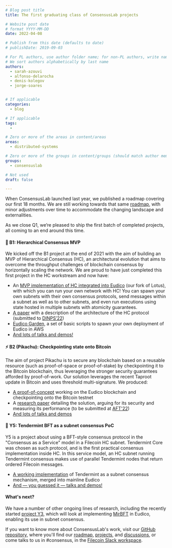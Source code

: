 ```yaml
---
# Blog post title
title: The first graduating class of ConsensusLab projects

# Website post date
# format YYYY-MM-DD
date: 2022-04-08

# Publish from this date (defaults to date)
# publishDate: 2019-09-03

# For PL authors, use author folder name; for non-PL authors, write name as in paper within ""
# We sort authors alphabetically by last name
authors:
  - sarah-azouvi
  - alfonso-delarocha
  - denis-kolegov
  - jorge-soares  


# If applicable
categories:
  - blog

# If applicable
tags:
  -

# Zero or more of the areas in content/areas
areas:
  - distributed-systems

# Zero or more of the groups in content/groups (should match author membership)
groups:
  - consensuslab

# Not used
draft: false

---
```


When ConsensusLab launched last year, we published a roadmap covering our first 18 months. We are still working towards that same [roadmap](https://app.zenhub.com/workspaces/consensuslab-60f84a7fa2395a0011e4134c/roadmap?invite=true), with minor adjustments over time to accommodate the changing landscape and externalities.

As we close Q1, we’re pleased to ship the first batch of completed projects, all coming to an end around this time.

#### 🎄 B1: Hierarchical Consensus MVP

We kicked off the B1 project at the end of 2021 with the aim of building an MVP of Hierarchical Consensus (HC), an architectural evolution that aims to overcome the throughput challenges of blockchain consensus by horizontally scaling the network. We are proud to have just completed this first project in the HC workstream and now have:

* An [MVP implementation of HC integrated into Eudico](https://github.com/filecoin-project/eudico/) (our fork of Lotus), with which you can run your own network with HC! You can spawn your own subnets with their own consensus protocols, send messages within a subnet as well as to other subnets, and even run executions using state hosted in multiple subnets with atomicity guarantees.
* [A paper](https://research.protocol.ai/publications/hierarchical-consensus-a-horizontal-scaling-framework-for-blockchains/) with a description of the architecture of the HC protocol (submitted to [DINPS’22](https://research.protocol.ai/sites/dinps/))
* [Eudico Garden](https://github.com/filecoin-project/eudico/tree/eudico/eudicogarden), a set of basic scripts to spawn your own deployment of Eudico in AWS
* [And lots of talks and demos!](https://github.com/protocol/ConsensusLab/issues/4)

#### ⚡ B2 (Pikachu): Checkpointing state onto Bitcoin

The aim of project Pikachu is to secure any blockchain based on a reusable resource (such as proof-of-space or proof-of-stake) by checkpointing it to the Bitcoin blockchain, thus leveraging the stronger security guarantees afforded by proof-of-work. Our solution leverages the recent Taproot update in Bitcoin and uses threshold multi-signature. We produced:

* [A proof-of-concept](https://github.com/filecoin-project/eudico/tree/B2-with-failure) working on the Eudico blockchain and checkpointing onto the Bitcoin testnet
* A [research paper](https://www.overleaf.com/read/vxqhmvfzgqkb) detailing the solution, arguing for its security and measuring its performance (to be submitted at [AFT'22](https://aft.acm.org/aft22/index.html))
* [And lots of talks and demos](https://github.com/protocol/ConsensusLab/issues/5)

#### 🌿 Y5: Tendermint BFT as a subnet consensus PoC

Y5 is a project about using a BFT-style consensus protocol in the "Consensus as a Service" model in a Filecoin HC subnet. Tendermint Core was chosen as such protocol, and is the first practical consensus implementation inside HC.  In this service model, an HC subnet running Tendermint consensus makes use of parallel Tendermint nodes that return ordered Filecoin messages.

* [A working implementation](https://github.com/filecoin-project/eudico/tree/eudico/chain/consensus/tendermint) of Tendermint as a subnet consensus mechanism, merged into mainline Eudico
* [And — you guessed it — talks and demos!](https://github.com/protocol/ConsensusLab/issues/14)

#### What's next?

We have a number of other ongoing lines of research, including the recently started [project Y3](https://github.com/protocol/consensuslab/issues/9), which will look at implementing [MirBFT](https://github.com/hyperledger-labs/mirbft) in Eudico, enabling its use in subnet consensus.

If you want to know more about ConsensusLab's work, visit our [GitHub repository](https://github.com/protocol/ConsensusLab/), where you'll find our [roadmap](https://app.zenhub.com/workspaces/consensuslab-60f84a7fa2395a0011e4134c/roadmap?invite=true), [projects](https://github.com/protocol/ConsensusLab/issues?q=is%3Aopen+is%3Aissue+label%3A%22%F0%9F%9A%A7+Project%22), and [discussions](https://github.com/protocol/ConsensusLab/discussions), or come talks to us in #consensus, in the [Filecoin Slack workspace](https://filecoin.io/slack).
